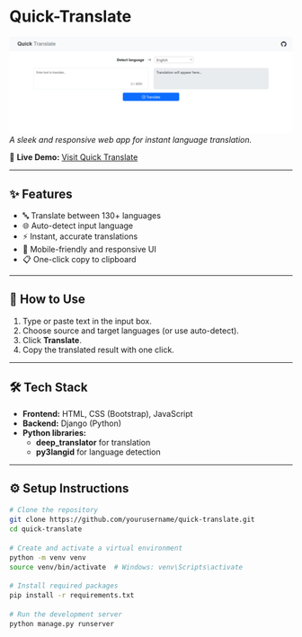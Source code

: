 # Quick-Translate

![Screenshot](img.png)  
*A sleek and responsive web app for instant language translation.*

🔗 **Live Demo:** [Visit Quick Translate](https://quick-translate.onrender.com/)

---

## ✨ Features

- 🔤 Translate between 130+ languages
- 🌐 Auto-detect input language
- ⚡ Instant, accurate translations
- 📱 Mobile-friendly and responsive UI
- 📋 One-click copy to clipboard

---

## 🚀 How to Use

1. Type or paste text in the input box.
2. Choose source and target languages (or use auto-detect).
3. Click **Translate**.
4. Copy the translated result with one click.

---

## 🛠️ Tech Stack

- **Frontend:** HTML, CSS (Bootstrap), JavaScript
- **Backend:** Django (Python)
- **Python libraries:**
  - **deep_translator**  for translation
  - **py3langid**  for language detection

---

## ⚙️ Setup Instructions

```bash
# Clone the repository
git clone https://github.com/yourusername/quick-translate.git
cd quick-translate

# Create and activate a virtual environment
python -m venv venv
source venv/bin/activate  # Windows: venv\Scripts\activate

# Install required packages
pip install -r requirements.txt

# Run the development server
python manage.py runserver

